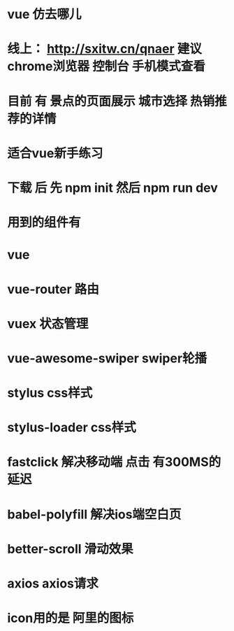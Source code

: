 # vue 仿去哪儿

#  线上：    http://sxitw.cn/qnaer      建议 chrome浏览器  控制台  手机模式查看


# 目前  有 景点的页面展示   城市选择   热销推荐的详情

# 适合vue新手练习

# 下载 后    先 npm init   然后 npm run dev


# 用到的组件有 
# vue 
# vue-router  路由
# vuex  状态管理
# vue-awesome-swiper   swiper轮播
# stylus   css样式
# stylus-loader  css样式
# fastclick   解决移动端 点击 有300MS的延迟 
# babel-polyfill   解决ios端空白页
# better-scroll   滑动效果
# axios  axios请求
# icon用的是  阿里的图标

